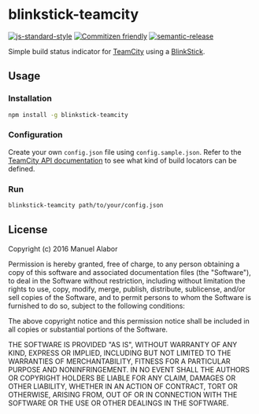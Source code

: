 # blinkstick-teamcity
[![js-standard-style](https://img.shields.io/badge/code%20style-standard-brightgreen.svg)](http://standardjs.com/) [![Commitizen friendly](https://img.shields.io/badge/commitizen-friendly-brightgreen.svg)](http://commitizen.github.io/cz-cli/) [![semantic-release](https://img.shields.io/badge/%20%20%F0%9F%93%A6%F0%9F%9A%80-semantic--release-e10079.svg)](https://github.com/semantic-release/semantic-release)

Simple build status indicator for [TeamCity](https://www.jetbrains.com/teamcity/) using a [BlinkStick](https://www.blinkstick.com/).

## Usage
### Installation
```bash
npm install -g blinkstick-teamcity
```

### Configuration
Create your own `config.json` file using `config.sample.json`.
Refer to the [TeamCity API documentation](https://confluence.jetbrains.com/display/TCD9/REST+API#RESTAPI-BuildLocator) to see what kind of build locators can be defined.

### Run
```bash
blinkstick-teamcity path/to/your/config.json
```

## License

Copyright (c) 2016 Manuel Alabor

Permission is hereby granted, free of charge, to any person obtaining a copy of this software and associated documentation files (the "Software"), to deal in the Software without restriction, including without limitation the rights to use, copy, modify, merge, publish, distribute, sublicense, and/or sell copies of the Software, and to permit persons to whom the Software is furnished to do so, subject to the following conditions:

The above copyright notice and this permission notice shall be included in all copies or substantial portions of the Software.

THE SOFTWARE IS PROVIDED "AS IS", WITHOUT WARRANTY OF ANY KIND, EXPRESS OR IMPLIED, INCLUDING BUT NOT LIMITED TO THE WARRANTIES OF MERCHANTABILITY, FITNESS FOR A PARTICULAR PURPOSE AND NONINFRINGEMENT. IN NO EVENT SHALL THE AUTHORS OR COPYRIGHT HOLDERS BE LIABLE FOR ANY CLAIM, DAMAGES OR OTHER LIABILITY, WHETHER IN AN ACTION OF CONTRACT, TORT OR OTHERWISE, ARISING FROM, OUT OF OR IN CONNECTION WITH THE SOFTWARE OR THE USE OR OTHER DEALINGS IN THE SOFTWARE.
